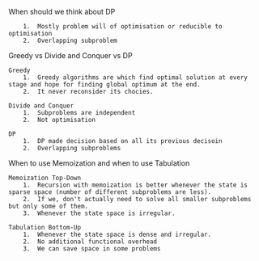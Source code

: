 
When should we think about DP

        1.  Mostly problem will of optimisation or reducible to optimisation
        2.  Overlapping subproblem

Greedy vs Divide and Conquer vs DP

    Greedy
        1.  Greedy algorithms are which find optimal solution at every stage and hope for finding global optimum at the end.
        2.  It never reconsider its chocies.  

    Divide and Conquer
        1.  Subproblems are independent
        2.  Not optimisation

    DP
        1.  DP made decision based on all its previous decisoin
        2.  Overlapping subproblems

When to use Memoization and when to use Tabulation

    Memoization Top-Down
        1.  Recursion with memoization is better whenever the state is sparse space (number of different subproblems are less).
        2.  If we, don't actually need to solve all smaller subproblems but only some of them.
        3.  Whenever the state space is irregular.

    Tabulation Bottom-Up
        1.  Whenever the state space is dense and irregular.
        2.  No additional functional overhead
        3.  We can save space in some problems

